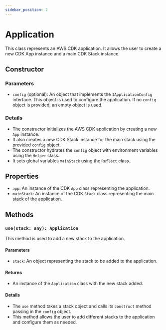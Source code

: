 ```yaml
---
sidebar_position: 2
---
```


# Application

This class represents an AWS CDK application. It allows the user to create a new CDK App instance and a main CDK Stack instance.

## Constructor

### Parameters

- `config` (optional): An object that implements the `IApplicationConfig` interface. This object is used to configure the application. If no `config` object is provided, an empty object is used.

### Details

- The constructor initializes the AWS CDK application by creating a new `App` instance.
- It also creates a new CDK Stack instance for the main stack using the provided `config` object.
- The constructor hydrates the `config` object with environment variables using the `Helper` class.
- It sets global variables `mainStack` using the `Reflect` class.

## Properties

- `app`: An instance of the CDK `App` class representing the application.
- `mainStack`: An instance of the CDK `Stack` class representing the main stack of the application.

## Methods

### `use(stack: any): Application`

This method is used to add a new stack to the application.

#### Parameters

- `stack`: An object representing the stack to be added to the application.

#### Returns

- An instance of the `Application` class with the new stack added.

#### Details

- The `use` method takes a stack object and calls its `construct` method passing in the `config` object.
- This method allows the user to add different stacks to the application and configure them as needed.
